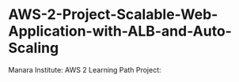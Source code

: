 # AWS-2-Project-Scalable-Web-Application-with-ALB-and-Auto-Scaling
Manara Institute: AWS 2 Learning Path Project: 
